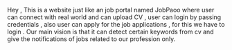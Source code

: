Hey , This is a website just like an job portal named JobPaoo where user can connect with real world and can upload CV , user can login  by passing credentials , also user can apply for the job applications , for this we have to login . Our main vision is that it can detect certain keywords from cv and give the notifications of jobs related to our profession only.
